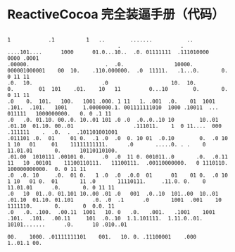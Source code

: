 # ReactiveCocoa 完全装逼手册（代码）
                                                                                                      1            .1          1   ..        .......           ..                   
                                       .                   .                                     ....101....      1000      01.0...10..  .0. 01111111  .111010000    0000 .0001     
    .00000.                        .  .0.                10000.                                  000001000001    00  10.    .110.000000.  .0  11111.   .1...0.       0. 0 11 11     
    .0.  10.                      .0                    10.  10.                                 0.        01  101    .01.    10   11         0...10        0.       0. 0 11 11     
    .0    0.  101.   100.   1001 .000. 1 11   1. .001  .0.    01  1001   .101.  .101.   1001     1.0000000.1. 001111111010  1000 .10011  ...  011111   1000000000.   0. 0 .1 11     
    .0   .0. 01.10. 00..0. 10..01 101 .0 .0  .0..0..10 10        10..01 .01.10  01.10. 00..01                   .111011.    1  0 11....  000 .111111    .  .0.  .  .101101001001    
    .011101 .0.  01     01 0.  .1 .0  .0  0. 10 01  .0.10        0.  .0 10   1 10   01     01    11111111111.      .0       .....0. . .    0 11.01.01       0.      10110110100.    
    .01.00  1010111 .00101 0.     .0  .0  11 0. 001011..0       .0.  .0.11     11   10 .00101    11100110111.   11100111.  .00110000000.   0 1110110. 100000000000.  0. 0 11 11     
    .0  .0. 10     .0.  01 0.   1 .0  .0  .0.0  01      01    01 0.  .0 10   1 10   01 0.  01       11 .0       11110111.     .11.0. 0.    0 11.01.01      .0.       0. 0 11 11     
    .0   10  01..0. 01.101 10..00 .01 .0   001  .0..10  101..00  10..01 .01.10  01.10. 01.101      .0. .0  .1      .0       1001  .001    10 1111110.       0.       0  0.0. 11     
    .0   .0. .100.  .00.11  1001   10. 0   .0.   .001.   .1001    1001   .101.  .101.  .00.11     101  .0..10  1.1.101111.  1.11.0..01.  10101.......      .0.      10 .010..01     
                                                                                                 00.    1000. .01111111101    001.   10. 0. .11100001    .000       1..01.1 00.     
                                                                                                                                                                                    
                                                                                                                                                                                    
                                                                                                                                                                                    
                                                                           
